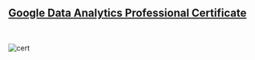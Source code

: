 ## [Google Data Analytics Professional Certificate](https://www.coursera.org/professional-certificates/google-data-analytics)

&nbsp;

![cert](Google-data-analytics.png)

